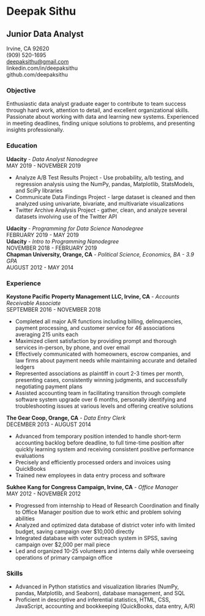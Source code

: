 # Deepak Sithu
## Junior Data Analyst
Irvine, CA 92620</br>
(909) 520-1695</br>
deepaksithu@gmail.com</br>
linkedin.com/in/deepaksithu</br>
github.com/deepaksithu</br>

### Objective
Enthusiastic data analyst graduate eager to contribute to team success through hard work, attention to detail, and excellent organizational skills. Passionate about working with data and learning new systems. Experienced in meeting deadlines, finding unique solutions to problems, and presenting insights professionally.
### Education
**Udacity** - *Data Analyst Nanodegree*</br>
MAY 2019 - NOVEMBER 2019</br>
* Analyze A/B Test Results Project - Use probability, a/b testing, and regression analysis using the NumPy, pandas, Matplotlib, StatsModels, and SciPy libraries
* Communicate Data Findings Project - large dataset is cleaned and then analyzed using univariate, bivariate, and multivariate visualizations
* Twitter Archive Analysis Project - gather, clean, and analyze several datasets involving use of the Twitter API</br>

**Udacity** - *Programming for Data Science Nanodegree*</br>
FEBRUARY 2019 - MAY 2019</br>
**Udacity** - *Intro to Programming Nanodegree*</br>
NOVEMBER 2018 - FEBRUARY 2019</br>
**Chapman University, Orange, CA** - *Political Science, Economics, BA - 3.9 GPA*</br>
AUGUST 2012 - MAY 2014
### Experience
**Keystone Pacific Property Management LLC, Irvine, CA** - *Accounts Receivable Associate*</br>
SEPTEMBER 2016 - NOVEMBER 2018
* Completed all major A/R functions including billing, delinquencies, payment processing, and customer service for 46 associations averaging 215 units each
* Maximized client satisfaction by providing prompt and thorough services in-person, by phone, and over email
* Effectively communicated with homeowners, escrow companies, and law firms about payment needs while maintaining accurate and detailed ledgers
* Represented associations as plaintiff in court 2-3 times per month, presenting cases, consistently winning judgments, and successfully negotiating payment plans
* Assisted accounting team in facilitating transition through complete software system upgrade over 6 months, personally identifying and troubleshooting issues at various levels and offering creative solutions

**The Gear Coop, Orange, CA** - *Data Entry Clerk*</br>
DECEMBER 2013 - AUGUST 2014
* Advanced from temporary position intended to handle short-term accounting backlog before deadline, to full time-time position after quickly learning system and receiving consistent positive performance evaluations
* Precisely and efficiently processed orders and invoices using QuickBooks
* Trained new employees in data entry process and software

**Sukhee Kang for Congress Campaign, Irvine, CA** - *Office Manager*</br>
MAY 2012 - NOVEMBER 2012
* Progressed from internship to Head of Research Coordination and finally to Office Manager position due to work ethic and problem solving abilities
* Analyzed and optimized data database of district voter info with limited budget, saving campaign over $10,000 directly
* Integrated database with voter outreach system in SPSS, saving campaign over $2,000 per mail piece
* Led and organized 10-25 volunteers and interns daily while overseeing operations of primary campaign office

### Skills
* Advanced in Python statistics and visualization libraries (NumPy, pandas, Matplotlib, and Seaborn), database management, and SQL
* Proficient in descriptive and inferential statistics, HTML, CSS, JavaScript, accounting and bookkeeping (QuickBooks, data entry, A/R)
